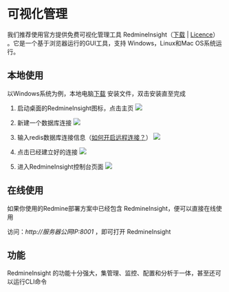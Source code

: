 # 可视化管理

我们推荐使用官方提供免费可视化管理工具 RedmineInsight（[下载](https://redislabs.com/redisinsight/) | [Licence](https://redislabs.com/redis-insight-license-terms)） 。它是一个基于浏览器运行的GUI工具，支持 Windows，Linux和Mac OS系统运行。

## 本地使用

以Windows系统为例，本地电脑[下载](https://redislabs.com/redisinsight/) 安装文件，双击安装直至完成

1. 启动桌面的RedmineInsight图标，点击主页
  ![](https://libs.websoft9.com/Websoft9/DocsPicture/zh/redisinsight-ss-websoft9.png)

2. 新建一个数据库连接
  ![](https://libs.websoft9.com/Websoft9/DocsPicture/zh/redisinsight-add-websoft9.png)

3. 输入redis数据库连接信息（[如何开启远程连接？](/zh/solution-remote.md)）
  ![](https://libs.websoft9.com/Websoft9/DocsPicture/zh/redisinsight-add002-websoft9.png)

4. 点击已经建立好的连接
  ![](https://libs.websoft9.com/Websoft9/DocsPicture/zh/redisinsight-add003-websoft9.png)

5. 进入RedmineInsight控制台页面
  ![](https://libs.websoft9.com/Websoft9/DocsPicture/zh/redisinsight-overview-websoft9.png)


## 在线使用

如果你使用的Redmine部署方案中已经包含 RedmineInsight，便可以直接在线使用  

访问：*http://服务器公网IP:8001* ，即可打开 RedmineInsight

## 功能

RedmineInsight 的功能十分强大，集管理、监控、配置和分析于一体，甚至还可以运行CLI命令
